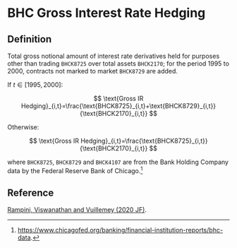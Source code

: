 # BHC Gross Interest Rate Hedging

## Definition

Total gross notional amount of interest rate derivatives held for purposes other than trading `BHCK8725` over total assets `BHCK2170`; for the period 1995 to 2000, contracts not marked to market `BHCK8729` are added.

If $t \in [1995, 2000]$:

$$
\text{Gross IR Hedging}_{i,t}=\frac{\text{BHCK8725}_{i,t}+\text{BHCK8729}_{i,t}}{\text{BHCK2170}_{i,t}}
$$

Otherwise:

$$
\text{Gross IR Hedging}_{i,t}=\frac{\text{BHCK8725}_{i,t}}{\text{BHCK2170}_{i,t}}
$$

where `BHCK8725`, `BHCK8729` and `BHCK4107` are from the Bank Holding Company data by the Federal Reserve Bank of Chicago.[^1] 

[^1]: https://www.chicagofed.org/banking/financial-institution-reports/bhc-data.

## Reference

[Rampini, Viswanathan and Vuillemey (2020 JF)](https://doi.org/10.1111/jofi.12868).